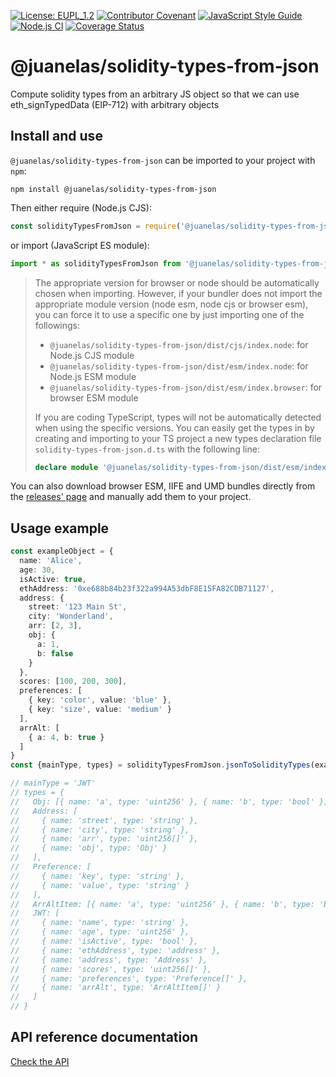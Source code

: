 [![License: EUPL_1.2](https://img.shields.io/badge/License-EUPL_1.2-yellow.svg)](LICENSE)
[![Contributor Covenant](https://img.shields.io/badge/Contributor%20Covenant-2.1-4baaaa.svg)](CODE_OF_CONDUCT.md)
[![JavaScript Style Guide](https://img.shields.io/badge/code_style-standard-brightgreen.svg)](https://standardjs.com)
[![Node.js CI](https://github.com/juanelas/solidity-types-from-json/actions/workflows/build-and-test.yml/badge.svg)](https://github.com/juanelas/solidity-types-from-json/actions/workflows/build-and-test.yml)
[![Coverage Status](https://coveralls.io/repos/github/juanelas/solidity-types-from-json/badge.svg?branch=refs/tags/v0.1.5)](https://coveralls.io/github/juanelas/solidity-types-from-json?branch=refs/tags/v1.0.0)

# @juanelas/solidity-types-from-json

Compute solidity types from an arbitrary JS object so that we can use eth_signTypedData (EIP-712) with arbitrary objects

## Install and use

`@juanelas/solidity-types-from-json` can be imported to your project with `npm`:

```console
npm install @juanelas/solidity-types-from-json
```

Then either require (Node.js CJS):

```javascript
const solidityTypesFromJson = require('@juanelas/solidity-types-from-json')
```

or import (JavaScript ES module):

```javascript
import * as solidityTypesFromJson from '@juanelas/solidity-types-from-json'
```

> The appropriate version for browser or node should be automatically chosen when importing. However, if your bundler does not import the appropriate module version (node esm, node cjs or browser esm), you can force it to use a specific one by just importing one of the followings:
>
> - `@juanelas/solidity-types-from-json/dist/cjs/index.node`: for Node.js CJS module
> - `@juanelas/solidity-types-from-json/dist/esm/index.node`: for Node.js ESM module
> - `@juanelas/solidity-types-from-json/dist/esm/index.browser`: for browser ESM module
>
> If you are coding TypeScript, types will not be automatically detected when using the specific versions. You can easily get the types in by creating and importing to your TS project a new types declaration file `solidity-types-from-json.d.ts` with the following line:
>
> ```typescript
> declare module '@juanelas/solidity-types-from-json/dist/esm/index.browser' // use the specific module file you are importing
> ```

You can also download browser ESM, IIFE and UMD bundles directly from the [releases' page](https://github.com/juanelas/solidity-types-from-json/releases) and manually add them to your project.

## Usage example

```typescript
const exampleObject = {
  name: 'Alice',
  age: 30,
  isActive: true,
  ethAddress: '0xe688b84b23f322a994A53dbF8E15FA82CDB71127',
  address: {
    street: '123 Main St',
    city: 'Wonderland',
    arr: [2, 3],
    obj: {
      a: 1,
      b: false
    }
  },
  scores: [100, 200, 300],
  preferences: [
    { key: 'color', value: 'blue' },
    { key: 'size', value: 'medium' }
  ],
  arrAlt: [
    { a: 4, b: true }
  ]
}
const {mainType, types} = solidityTypesFromJson.jsonToSolidityTypes(exampleObject, { mainTypeName: 'JWT' })

// mainType = 'JWT'
// types = {
//   Obj: [{ name: 'a', type: 'uint256' }, { name: 'b', type: 'bool' }],
//   Address: [
//     { name: 'street', type: 'string' },
//     { name: 'city', type: 'string' },
//     { name: 'arr', type: 'uint256[]' },
//     { name: 'obj', type: 'Obj' }
//   ],
//   Preference: [
//     { name: 'key', type: 'string' },
//     { name: 'value', type: 'string' }
//   ],
//   ArrAltItem: [{ name: 'a', type: 'uint256' }, { name: 'b', type: 'bool' }],
//   JWT: [
//     { name: 'name', type: 'string' },
//     { name: 'age', type: 'uint256' },
//     { name: 'isActive', type: 'bool' },
//     { name: 'ethAddress', type: 'address' },
//     { name: 'address', type: 'Address' },
//     { name: 'scores', type: 'uint256[]' },
//     { name: 'preferences', type: 'Preference[]' },
//     { name: 'arrAlt', type: 'ArrAltItem[]' }
//   ]
// }
```

## API reference documentation

[Check the API](docs/API.md)
